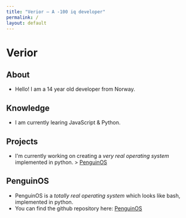 ```yaml
---
title: "Verior — A -100 iq developer"
permalink: /
layout: default
---
```


# Verior

## About
- Hello! I am a 14 year old developer from Norway.

## Knowledge
- I am currently learing JavaScript & Python.

## Projects
- I'm currently working on creating a *very real operating system* implemented in python. > [PenguinOS](https://github.com/VeriorGit/PenguinOS)

## PenguinOS
- PenguinOS is a *totally real operating system* which looks like bash, implemented in python.
- You can find the github repository here: [PenguinOS](https://github.com/VeriorGit/PenguinOS)
